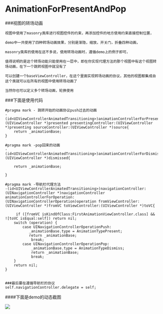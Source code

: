 # AnimationForPresentAndPop
###视图的转场动画

  `视图中使用了masonry类库进行视图控件的约束，再添加控件的地方使用约束直接控制位置，`

  `demo中一共使用了四种转场动画效果，分别是渐隐，缩放，开关门，折叠四种动画，`
  
  `masonry类库的使用在这不多说，使用转场动画时，遵循demo上的例子即可，`
  
  `值得说明的是这个转场动能只能使用在一层中，即在你实现代理方法的那个视图中有这个视图转场动画，在下一个跳转视图中就没有了`
  
  `可以创建一个baseViewController，在这个里面实现转场动画的协议，其他的视图都集成自这个类就可以在所有的视图中使用转场动画了`
  
  `当然你也可以定义多个转场动画，轮换使用`
  
###下面是使用代码

```
#pragma mark - 跳转开始的动画协议push过去的动画
-(id<UIViewControllerAnimatedTransitioning>)animationControllerForPresentedController:(UIViewController *)presented presentingController:(UIViewController *)presenting sourceController:(UIViewController *)source{        
    return _animationBase;
}
```
```
#pragma mark -pop回来的动画
-(id<UIViewControllerAnimatedTransitioning>)animationControllerForDismissedController:(UIViewController *)dismissed{     
    
    return _animationBase;
    
}

```

```
#pragma mark -导航栏代理方法
-(id<UIViewControllerAnimatedTransitioning>)navigationController:(UINavigationController *)navigationController animationControllerForOperation:(UINavigationControllerOperation)operation fromViewController:(UIViewController *)fromVC toViewController:(UIViewController *)toVC{           
    
     if ([fromVC isKindOfClass:FirstAnimationViewController.class] && ![toVC isEqual:self]) return nil;
    switch (operation) {
        case UINavigationControllerOperationPush:
           _animationBase.type = AnimationTypePresent;
           return _animationBase;
            break;
        case UINavigationControllerOperationPop:
            _animationBase.type = AnimationTypeDismiss;
            return _animationBase;
            break;
    }
    return nil;
}


```
```
###最后要在遵循导航栏的协议
self.navigationController.delegate = self; 
```
####下面是demo的动态截图

<!--![](https://github.com/guodongxiaren/ImageCache/raw/master/Logo/foryou.gif)-->
<!--！[](https://github.com/zhangjiang1203/AnimationForPresentAndPop)-->
![](https://github.com/zhangjiang1203/AnimationForPresentAndPop/blob/master/animation.gif)
